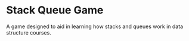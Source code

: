 # Stack Queue Game
A game designed to aid in learning how stacks and queues work in data structure courses.
